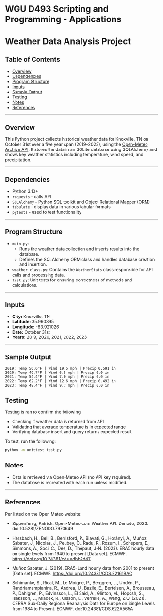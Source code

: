 # WGU D493 Scripting and Programming - Applications
# Weather Data Analysis Project 

## Table of Contents

- [Overview](#overview)
- [Dependencies](#dependencies)
- [Program Structure](#program-structure)
- [Inputs](#inputs)
- [Sample Output](#sample-output)
- [Testing](#testing)
- [Notes](#notes)
- [References](#references)

---

## Overview

This Python project collects historical weather data for Knoxville, TN on October 31st over a five year span (2019–2023), using the [Open-Meteo Archive API](https://open-meteo.com/en/docs). It stores the data in an SQLite database using SQLAlchemy and shows key weather statistics including temperature, wind speed, and precipitation.

---

## Dependencies

- Python 3.10+
- `requests` - calls API
- `SQLAlchemy` - Python SQL toolkit and Object Relational Mapper (ORM)
- `tabulate` - display data in various tabular formats
- `pytests` - used to test functionality

---

## Program Structure

- `main.py`: 
    * Runs the weather data collection and inserts results into the database.
    * Defines the SQLAlchemy ORM class and handles database creation and insertion.
- `weather_class.py`: Contains the `WeatherStats` class responsible for API calls and processing data.
- `test.py`: Unit tests for ensuring correctness of methods and calculations.

---

## Inputs

- **City:** Knoxville, TN
- **Latitude:** 35.960395
- **Longitude:** -83.921026
- **Date:** October 31st
- **Years:** 2019, 2020, 2021, 2022, 2023

---

## Sample Output

```
2019: Temp 56.6°F | Wind 19.5 mph | Precip 0.591 in
2020: Temp 49.7°F | Wind 6.5 mph | Precip 0.0 in
2021: Temp 54.4°F | Wind 7.0 mph | Precip 0.0 in
2022: Temp 62.2°F | Wind 12.6 mph | Precip 0.492 in
2023: Temp 48.4°F | Wind 9.7 mph | Precip 0.0 in
```

## Testing
Testing is ran to confirm the following:
- Checking if weather data is returned from API
- Validating that average temperature is in expected range
- Verifying database insert and query returns expected result

To test, run the following:

```bash
python -m unittest test.py
```

## Notes

- Data is retrieved via Open-Meteo API (no API key required).
- The database is recreated with each run unless modified.

---
## References
Per listed on the Open Mateo website:
- Zippenfenig, Patrick. Open-Meteo.com Weather API. Zenodo, 2023. doi:10.5281/ZENODO.7970649

- Hersbach, H., Bell, B., Berrisford, P., Biavati, G., Horányi, A., Muñoz Sabater, J., Nicolas, J., Peubey, C., Radu, R., Rozum, I., Schepers, D., Simmons, A., Soci, C., Dee, D., Thépaut, J-N. (2023). ERA5 hourly data on single levels from 1940 to present [Data set]. ECMWF. https://doi.org/10.24381/cds.adbb2d47

- Muñoz Sabater, J. (2019). ERA5-Land hourly data from 2001 to present [Data set]. ECMWF. https://doi.org/10.24381/CDS.E2161BAC

- Schimanke, S., Ridal, M., Le Moigne, P., Berggren, L., Undén, P., Randriamampianina, R., Andrea, U., Bazile, E., Bertelsen, A., Brousseau, P., Dahlgren, P., Edvinsson, L., El Said, A., Glinton, M., Hopcsh, S., Isaksson, L., Mladek, R., Olsson, E., Verrelle, A., Wang, Z.Q. (2021). CERRA Sub-Daily Regional Reanalysis Data for Europe on Single Levels from 1984 to Present. ECMWF. doi:10.24381/CDS.622A565A